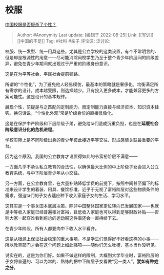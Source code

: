 # 校服
[中国校服是否扼杀了个性？](https://www.zhihu.com/question/51687266/answer/1753607078)

> Author: #Anonymity
> Last update: [编辑于 2022-08-25]
> Link: [[军训]] [[中国的不足]]
> Tag: #社科 #亲子
> 评论区:
> 泛讨论:

校服、统一发型、统一用具这些，尤其是公立学校的这类设置，有个不常明言的、但是却是根源性的用意——尽可能消除同校学生乃至于整个青少年阶层间的阶级差异，避免在青少年期间就出现过于严重的阶级身份意识。

这是在为平等社会、平民社会提前铺路。

所谓的“个性化”，为了避免他人轻易模仿，最基本的策略就是奢侈化。均衡满足所有需求的设计，成本越受限，则选择越少。只有投入更多成本，才能兼容更多的方案可能性。这是设计的基本规律。

展现个性，前提是与之匹配的定制能力，而定制能力直接与经济资本、知识资本挂钩。换句话说，“个性化外观”常是阶级身份的直接具像化。

这是在保护中产阶级和下层阶级子弟，避免给ta们造成沉重负担，也是在**延缓社会阶级意识分化的危机进程**。

学校实际上是不同阶级出身的青少年彼此接近平等交往、形成感情关联最重要的平台。

因为这个原因，我国的公立教育才设置得如此的令富裕阶层不满意——

一方面几乎不承认私立教育的合法性，以确保最大比例的中上阶级子女会进入公立教育系统，与中下阶层青少年从小交往。

另一方面，在公立教育里，在大量补贴降低学费的前提下，按照中间甚至偏下的标准来设计学生的着装、用具、餐饮标准，近乎于无视了富裕阶层对这些物质条件的需求，强迫ta们的子女去适应种下收入家庭子女的生活、学习水平。

这其实是一个事关国本底层决策。除非中国整体国家定位转向已发展国家——也就是中等收入家庭已经普遍相对富裕，且低收入家庭也可以得到足够财政补贴——否则大家一起穿难看到尴尬的运动服这件事还会一直持续下去。

在青少年阶段，所有人都要向中下收入水平看齐。

这是从根源上保证社会稳定的重大事项，不是学生们觉得好不好看这样的小事——所以教育部门才会在这个问题上如此强项——随你们怎么吐槽，基本当作没听见。

说实在的，这是为你们好。如果不做这样的限制，大概到大学毕业时，富裕阶层的子女将普遍的、习以为常的、熟练的把中下阶层子女看做“另一类人”，**犹如有种姓之分**。
